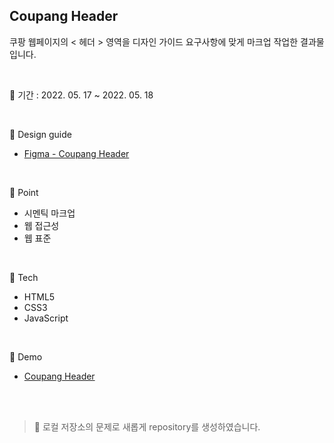 ## Coupang Header
쿠팡 웹페이지의 < 헤더 > 영역을 디자인 가이드 요구사항에 맞게 마크업 작업한 결과물입니다.

<br/>

📅 기간 : 2022. 05. 17 ~ 2022. 05. 18

<br/>

🎨  Design guide

* [Figma - Coupang Header](https://www.figma.com/file/bh1wPaUCZAx6DGjMMjiWoo/Zerobase-html%2Fcss04-Header)

<br/>

📌 Point

* 시멘틱 마크업
* 웹 접근성
* 웹 표준

<br/>

🔨 Tech

* HTML5
* CSS3
* JavaScript

<br/>

🔎 Demo

* [Coupang Header](https://savinpark.github.io/coupang-header/)

<br/>
<br/>

> 🔔 로컬 저장소의 문제로 새롭게 repository를 생성하였습니다.